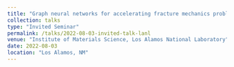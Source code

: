 ```yaml
---
title: "Graph neural networks for accelerating fracture mechanics problems"
collection: talks
type: "Invited Seminar"
permalink: /talks/2022-08-03-invited-talk-lanl
venue: "Institute of Materials Science, Los Alamos National Laboratory"
date: 2022-08-03
location: "Los Alamos, NM"
---
```

